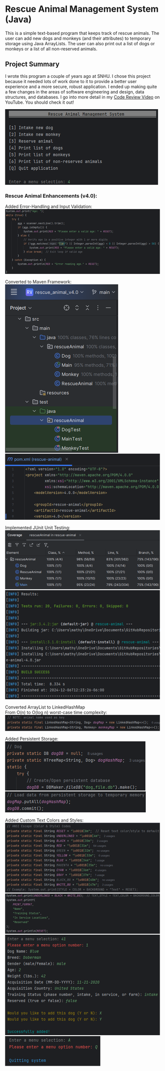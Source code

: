 # Rescue Animal Management System (Java)
This is a simple text-based program that keeps track of rescue animals. 
The user can add new dogs and monkeys (and their attributes) to temporary storage using Java ArrayLists. 
The user can also print out a list of dogs or monkeys or a list of all non-reserved animals.

## Project Summary
I wrote this program a couple of years ago at SNHU. I chose this project because it needed lots of work done to it to provide a better user experience and a more secure, robust application. I ended up making quite a few changes in the areas of software engineering and design, data structures, and databases. I go into more detail in my [Code Review Video](https://www.youtube.com/watch?v=heo30ZFu5Eg&ab_channel=alienhead) on YouTube. You should check it out!

![pic11](images/new11.png)<br>

### Rescue Animal Enhancements (v4.0):
Added Error-Handling and Input Validation:<br>
![pic9](images/new9.png)<br>

Converted to Maven Framework:<br>
![pic2](images/new2.png)<br>
![pic4](images/new4.png)<br>

Implemented JUnit Unit Testing:<br>
![pic1](images/new1.png)<br>
![pic3](images/new3.png)<br>

Converted ArrayList to LinkedHashMap<br>
From O(n) to O(log n) worst-case time complexity:<br>
![pic5](images/new5.png)<br>

Added Persistent Storage:<br>
![pic7](images/new7.png)<br>
![pic8](images/new8.png)<br>

Added Custom Text Colors and Styles:<br>
![pic6](images/new6.png)<br>
![pic10](images/new10.png)<br>
![pic13](images/new13.png)<br>
![pic14](images/new14.png)<br>
